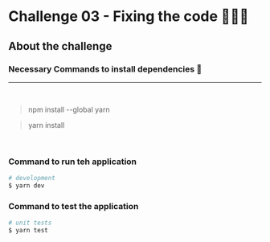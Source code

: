 # Challenge 03 - Fixing the code 🚀🚀🚀

## About the challenge










### Necessary Commands to install dependencies 📌
---

<br>

> npm install --global yarn

> yarn install


<br>

### Command to run teh application

```bash
# development
$ yarn dev
```

### Command to test the application

```bash
# unit tests
$ yarn test